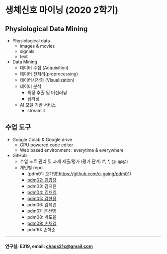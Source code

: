 # 생체신호 마이닝 (2020 2학기)

## Physiological Data Mining
* Physiological data
  - images & movies
  - signals
  - text
* Data Mining
  - 데이터 수집 (Acquisition)
  - 데이터 전처리(preprocessing)
  - 데이터시각화 (Visualization)
  - 데이터 분석
    * 특징 추출 및 머신러닝
    * 딥러닝
  - AI 모델 기반 서비스
    * streamlit
    
## 수업 도구
* Google Colab & Google drive
  - GPU powered code editor
  - Web based environment : everytime & everywhere
* GitHub
  - 수업 노트 관리 및 과제 제출/평가 (평가 단계: #, *, @, @@)
  - 개인별 repo  
    * [pdm01: 오가영]https://github.com/o-going/pdm01)
    * [pdm02: 김경창](https://github.com/rldckd0103/pdm02)
    * pdm03: 김지윤
    * [pdm04: 김채영](https://github.com/kimchaeyoung-student/pdm04)
    * [pdm05: 김현정](https://github.com/dasdasqs2/pdm05)
    * pdm06: 김혜린
    * [pdm07: 문선영](https://github.com/anstjsdud/pdm07)
    * pdm08: 박도율
    * [pdm09: 손채영](https://github.com/chaeyeongSon/pdm09)
    * pdm10: 손혁준
 ---
 #### 연구실: E319, email: chaos21c@gmail.com
 
